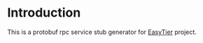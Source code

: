 # Introduction

This is a protobuf rpc service stub generator for [EasyTier](https://github.com/EasyTier/EasyTier) project.
